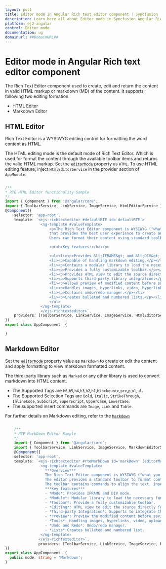 ```yaml
---
layout: post
title: Editor mode in Angular Rich text editor component | Syncfusion
description: Learn here all about Editor mode in Syncfusion Angular Rich text editor component of Syncfusion Essential JS 2 and more.
platform: ej2-angular
control: Editor mode 
documentation: ug
domainurl: ##DomainURL##
---
```


# Editor mode in Angular Rich text editor component

The Rich Text Editor component used to create, edit and return the content in valid HTML markup or markdown (MD) of the content. It supports following two editing formation.

* HTML Editor
* Markdown Editor

## HTML Editor

Rich Text Editor is a WYSIWYG editing control for formatting the word content as HTML.

The HTML editing mode is the default mode of Rich Text Editor. Which is used for format the content through the available toolbar items and returns the valid HTML markup. Set the [`editorMode`](https://ej2.syncfusion.com/angular/documentation/api/rich-text-editor/#editormode) property as `HTML`. To use HTML editing feature, inject `HtmlEditorService` in the provider section of `AppModule`.

```typescript

/**
* RTE HTML Editor functionality Sample
*/
import { Component } from '@angular/core';
import { ToolbarService, LinkService, ImageService, HtmlEditorService } from '@syncfusion/ej2-angular-richtexteditor';
@Component({
    selector: 'app-root',
    template: `<ejs-richtexteditor #defaultRTE id='defaultRTE'>
                <ng-template #valueTemplate>
                    <p>The Rich Text Editor component is WYSIWYG ("what you see is what you get") editor
                    that provides the best user experience to create and update the content.
                    Users can format their content using standard toolbar commands.</p>

                    <p><b>Key features:</b></p>

                    <ul><li><p>Provides &lt;IFRAME&gt; and &lt;DIV&gt; modes</p></li>
                    <li><p>Capable of handling markdown editing.</p></li>
                    <li><p>Contains a modular library to load the necessary functionality on demand.</p></li>
                    <li><p>Provides a fully customizable toolbar.</p></li>
                    <li><p>Provides HTML view to edit the source directly for developers.</p></li>
                    <li><p>Supports third-party library integration.</p></li>
                    <li><p>Allows preview of modified content before saving it.</p></li>
                    <li><p>Handles images, hyperlinks, video, hyperlinks, uploads, etc.</p></li>
                    <li><p>Contains undo/redo manager.</p></li>
                    <li><p>Creates bulleted and numbered lists.</p></li>
                    </ul>
                </ng-template>
                </ejs-richtexteditor>`,
    providers: [ToolbarService, LinkService, ImageService, HtmlEditorService]
})
export class AppComponent  {

}

```

## Markdown Editor

Set the [`editorMode`](https://ej2.syncfusion.com/angular/documentation/api/rich-text-editor/#editormode) property value as `Markdown` to create or edit the content and apply formatting to view markdown formatted content.

The third-party library such as `Marked` or any other library is used to convert markdown into HTML content.

* The Supported Tags are  `h6`,`h5`,`h4`,`h3`,`h2`,`h1`,`blockquote`,`pre`,`p`,`ol`,`ul`.
* The Supported Selection Tags are `Bold`, `Italic`, `StrikeThrough`, `InlineCode`, `SubScript`, `SuperScript`, `UpperCase`, `LowerCase`.
* The supported insert commands are `Image`, `Link` and `Table`.

For further details on Markdown editing, refer to the [`Markdown`](../rich-text-editor/markdown)

```typescript

    /**
    * RTE MarkDown Editor Sample
    */
    import { Component } from '@angular/core';
    import { ToolbarService, LinkService, ImageService, MarkdownEditorService } from '@syncfusion/ej2-angular-richtexteditor';
    @Component({
    selector: 'app-root',
    template: `<ejs-richtexteditor #rteMarkDown id='markDown' [editorMode]='mode'>
                <ng-template #valueTemplate>
                  ***Overview***
                  The Rich Text Editor component is WYSIWYG ("what you see is what you get") editor used to create, edit and return the content in valid HTML markup or markdown (MD) of the content.
                  The editor provides a standard toolbar to format content using its commands. Modular library features to load the necessary functionality on demand.
                  The toolbar contains commands to align the text, insert link, insert image, insert list, undo/redo operation, HTML view, and more.
                  ***Key features***
                  - *Mode*: Provides IFRAME and DIV mode.
                  - *Module*: Modular library to load the necessary functionality on demand.
                  - *Toolbar*: Provide a fully customizable toolbar.
                  - *Editing*: HTML view to edit the source directly for developers.
                  - *Third-party Integration*: Supports to integrate third-party library.
                  - *Preview*: Preview the modified content before saving it.
                  - *Tools*: Handling images, hyperlinks, video, uploads and more.
                  - *Undo and Redo*: Undo/redo manager.
                  - *Lists*:Creates bulleted and numbered list.
                </ng-template>
               </ejs-richtexteditor>`,
               providers: [ToolbarService, LinkService, ImageService, MarkdownEditorService]
})
export class AppComponent  {
  public mode: string = 'Markdown';
}

```
